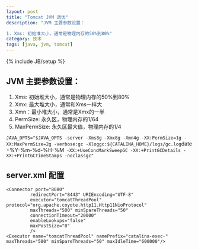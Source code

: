 ```yaml
---
layout: post
title: "Tomcat JVM 调优"
description: "JVM 主要参数设置：

1. Xms: 初始堆大小，通常是物理内存的50%到80%"
category: 技术
tags: [java, jvm, tomcat]
---
```

{% include JB/setup %}

## JVM 主要参数设置：

1. Xms: 初始堆大小，通常是物理内存的50%到80%   
2. Xmx: 最大堆大小，通常和Xms一样大   
3. Xmn：最小堆大小，通常是Xmx的一半   
4. PermSize: 永久区，物理内存的1/64   
5. MaxPermSize: 永久区最大值，物理内存的1/4   

`JAVA_OPTS="$JAVA_OPTS -server -Xms8g -Xmx8g -Xmn4g -XX:PermSize=1g -XX:MaxPermSize=2g -verbose:gc -Xloggc:${CATALINA_HOME}/logs/gc.log`date +%Y-%m-%d-%H-%M` -XX:+UseConcMarkSweepGC -XX:+PrintGCDetails -XX:+PrintGCTimeStamps -noclassgc"`


## server.xml 配置   

    <Connector port="8080" 
             redirectPort="8443" URIEncoding="UTF-8" 
             executor="tomcatThreadPool" protocol="org.apache.coyote.http11.Http11NioProtocol" 
             maxThreads="500" minSpareThreads="50" 
             connectionTimeout="20000" 
             enableLookups="false"
             maxPostSize="0"
             />
    <Executor name="tomcatThreadPool" namePrefix="catalina-exec-" maxThreads="500" minSpareThreads="50" maxIdleTime="600000"/>
